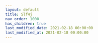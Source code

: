 ```yaml
---
layout: default
title: Slf4j
nav_order: 1000
has_children: true
last_modified_date: 2021-02-18 00:00:00
last_modified_at: 2021-02-18 00:00:00
---
```

